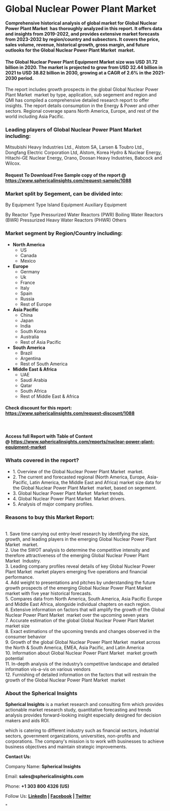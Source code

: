 <h1 class="news-post-title">Global Nuclear Power Plant Market</h1>
<p><strong>Comprehensive historical analysis of global market for Global Nuclear Power Plant Market&nbsp; has thoroughly analyzed in this report. It offers data and insights from 2019-2022, and provides extensive market forecasts from 2023-2032 by region/country and subsectors. It covers the price, sales volume, revenue, historical growth, gross margin, and future outlooks for the Global Nuclear Power Plant Market&nbsp; market.</strong></p>
<h4><strong>The Global Nuclear Power Plant Equipment Market size was USD 31.72 billion in 2020. The market is projected to grow from USD 32.44 billion in 2021 to USD 38.82 billion in 2030, growing at a CAGR of 2.6% in the 2021-2030 period. </strong></h4>
<p>The report includes growth prospects in the global Global Nuclear Power Plant Market&nbsp; market by type, application, sub segement and region and QMI has compiled a comprehensive detailed research report to offer insights. The report details consumption in the Energy &amp; Power and other sectors. Regional coverage spans North America, Europe, and rest of the world including Asia Pacific.</p>
<h3><strong>Leading players of Global Nuclear Power Plant Market&nbsp; including:</strong></h3>
<p>Mitsubishi Heavy Industries Ltd., Alstom SA, Larsen &amp; Toubro Ltd., Dongfang Electric Corporation Ltd, Alstom, Korea Hydro &amp; Nuclear Energy, Hitachi-GE Nuclear Energy, Orano, Doosan Heavy Industries, Babcock and Wilcox.</p>
<h4>Request To Download Free Sample copy of the report  @ <a href="https://www.sphericalinsights.com/request-sample/1088">https://www.sphericalinsights.com/request-sample/1088</a></h4>
<h3><strong>Market split by Segement, can be divided into:</strong></h3>
<p>By Equipment Type Island Equipment Auxiliary Equipment</p>
<p>By Reactor Type Pressurized Water Reactors (PWR) Boiling Water Reactors (BWR) Pressurized Heavy Water Reactors (PHWR) Others</p>
<h3><strong>Market segment by Region/Country including:</strong></h3>
<ul>
<li><strong>North America</strong>
<ul>
<li>US</li>
<li>Canada</li>
<li>Mexico</li>
</ul>
</li>
<li><strong>Europe</strong>
<ul>
<li>Germany</li>
<li>Uk</li>
<li>France</li>
<li>Italy</li>
<li>Spain</li>
<li>Russia</li>
<li>Rest of Europe</li>
</ul>
</li>
<li><strong>Asia Pacific</strong>
<ul>
<li>China</li>
<li>Japan</li>
<li>India</li>
<li>South Korea</li>
<li>Australia</li>
<li>Rest of Asia Pacific</li>
</ul>
</li>
<li><strong>South America</strong>
<ul>
<li>Brazil</li>
<li>Argentina</li>
<li>Rest of South America</li>
</ul>
</li>
<li><strong>Middle East &amp; Africa</strong>
<ul>
<li>UAE</li>
<li>Saudi Arabia</li>
<li>Qatar</li>
<li>South Africa</li>
<li>Rest of Middle East &amp; Africa</li>
</ul>
</li>
</ul>
<h4>Check discount for this report: <a href="https://www.sphericalinsights.com/request-discount/1088">https://www.sphericalinsights.com/request-discount/1088</a></h4>
<p>&nbsp;</p>
<h4>Access full Report with Table of Content @&nbsp;<a href="https://www.sphericalinsights.com/reports/nuclear-power-plant-equipment-market">https://www.sphericalinsights.com/reports/nuclear-power-plant-equipment-market</a>&nbsp;</h4>
<h3><strong>Whats covered in the report?</strong></h3>
<ul>
<li>1. Overview of the Global Nuclear Power Plant Market&nbsp; market.</li>
<li>2. The current and forecasted regional (North America, Europe, Asia-Pacific, Latin America, the Middle East and Africa) market size data for the Global Nuclear Power Plant Market&nbsp; market, based on segement.</li>
<li>3. Global Nuclear Power Plant Market&nbsp; Market trends.</li>
<li>4. Global Nuclear Power Plant Market&nbsp; Market drivers.</li>
<li>5. Analysis of major company profiles.</li>
</ul>
<h3><strong>Reasons to buy this Market Report:</strong></h3>
<p><br /> 1. Save time carrying out entry-level research by identifying the size, growth, and leading players in the emerging Global Nuclear Power Plant Market&nbsp; market.<br /> 2. Use the SWOT analysis to determine the competitive intensity and therefore attractiveness of the emerging Global Nuclear Power Plant Market&nbsp; Industry.<br /> 3. Leading company profiles reveal details of key Global Nuclear Power Plant Market&nbsp; market players emerging five operations and financial performance.<br /> 4. Add weight to presentations and pitches by understanding the future growth prospects of the emerging Global Nuclear Power Plant Market&nbsp; market with five year historical forecasts.<br /> 5. Compares data from North America, South America, Asia Pacific Europe and Middle East Africa, alongside individual chapters on each region.<br /> 6. Extensive information on factors that will amplify the growth of the Global Nuclear Power Plant Market&nbsp; market over the upcoming seven years<br /> 7. Accurate estimation of the global Global Nuclear Power Plant Market&nbsp; market size <br /> 8. Exact estimations of the upcoming trends and changes observed in the consumer behavior <br /> 9. Growth of the global Global Nuclear Power Plant Market&nbsp; market across the North &amp; South America, EMEA, Asia Pacific, and Latin America<br /> 10. Information about Global Nuclear Power Plant Market&nbsp; market growth potential<br /> 11. In-depth analysis of the industry&rsquo;s competitive landscape and detailed information vis-a-vis on various vendors<br /> 12. Furnishing of detailed information on the factors that will restrain the growth of the Global Nuclear Power Plant Market&nbsp; market</p>
<h3><strong>About the Spherical Insights</strong></h3>
<p><strong>Spherical Insights</strong> is a market research and consulting firm which provides actionable market research study, quantitative forecasting and trends analysis provides forward-looking insight especially designed for decision makers and aids ROI.</p>
<p>which is catering to different industry such as financial sectors, industrial sectors, government organizations, universities, non-profits and corporations. The company's mission is to work with businesses to achieve business objectives and maintain strategic improvements.</p>
<p><strong>Contact Us:</strong></p>
<p>Company Name: <strong>Spherical Insights</strong></p>
<p>Email: <strong>sales@sphericalinsights.com</strong></p>
<p>Phone: <strong>+1 303 800 4326 (US)</strong></p>
<p>Follow Us: <strong><a href="https://www.linkedin.com/company/spherical-insight/"><u>LinkedIn</u></a> | <a href="https://www.facebook.com/sphericalinsights22"><u>Facebook</u></a> | <a href="https://twitter.com/SInsights_US"><u>Twitter</u></a></strong></p>
<p>"</p>
